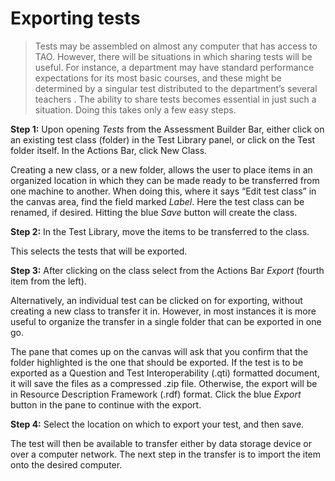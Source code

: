 # Exporting tests

>Tests may be assembled on almost any computer that has access to TAO. However, there will be situations in which sharing tests will be useful. For instance, a department may have standard performance expectations for its most basic courses, and these might be determined by a singular test distributed to the department’s several teachers . The ability to share tests becomes essential in just such a situation. Doing this takes only a few easy steps.

**Step 1:** Upon opening *Tests* from the Assessment Builder Bar, either click on an existing test class (folder) in the Test Library panel, or click on the Test folder itself. In the Actions Bar, click New Class. 

Creating a new class, or a new folder, allows the user to place items in an organized location in which they can be made ready to be transferred from one machine to another. When doing this, where it says “Edit test class” in the canvas area, find the field marked *Label*. Here the test class can be renamed, if desired.  Hitting the blue *Save* button will create the class.

**Step 2:** In the Test Library, move the items to be transferred to the class.

This selects the tests that will be exported.

**Step 3:** After clicking on the class select from the Actions Bar *Export* (fourth item from the left).

Alternatively, an individual test can be clicked on for exporting, without creating a new class to transfer it in. However, in most instances it is more useful to organize the transfer in a single folder that can be exported in one go.

The pane that comes up on the canvas will ask that you confirm that the folder highlighted is the one that should be exported. If the test is to be exported as a Question and Test Interoperability (.qti) formatted document, it will save the files as a compressed .zip file. Otherwise, the export will be in Resource Description Framework (.rdf) format. Click the blue *Export* button in the pane to continue with the export.

**Step 4:** Select the location on which to export your test, and then save.

The test will then be available to transfer either by data storage device or over a computer network. The next step in the transfer is to import the item onto the desired computer.
